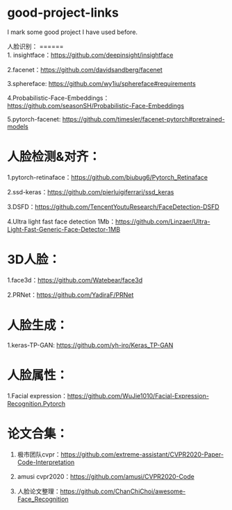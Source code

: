 # good-project-links
I mark some good project I have used before.

人脸识别：
======<br>1. insightface：https://github.com/deepinsight/insightface <br>

2.facenet：https://github.com/davidsandberg/facenet<br>

3.sphereface: https://github.com/wy1iu/sphereface#requirements<br>

4.Probabilistic-Face-Embeddings：https://github.com/seasonSH/Probabilistic-Face-Embeddings<br>

5.pytorch-facenet: https://github.com/timesler/facenet-pytorch#pretrained-models<br>


人脸检测&对齐：
======
1.pytorch-retinaface：https://github.com/biubug6/Pytorch_Retinaface<br>

2.ssd-keras：https://github.com/pierluigiferrari/ssd_keras<br>

3.DSFD：https://github.com/TencentYoutuResearch/FaceDetection-DSFD<br>

4.Ultra light fast face detection 1Mb：https://github.com/Linzaer/Ultra-Light-Fast-Generic-Face-Detector-1MB<br>


3D人脸：
======
1.face3d：https://github.com/Watebear/face3d<br>

2.PRNet：https://github.com/YadiraF/PRNet<br>


人脸生成：
======
1.keras-TP-GAN: https://github.com/yh-iro/Keras_TP-GAN<br>


人脸属性：
======
1.Facial expression：https://github.com/WuJie1010/Facial-Expression-Recognition.Pytorch<br>


论文合集：
======
1.  极市团队cvpr：https://github.com/extreme-assistant/CVPR2020-Paper-Code-Interpretation<br>

2. amusi cvpr2020：https://github.com/amusi/CVPR2020-Code<br>

3. 人脸论文整理：https://github.com/ChanChiChoi/awesome-Face_Recognition<br>

